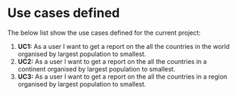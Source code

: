 # Use cases defined

The below list show the use cases defined for the current project:

1. **UC1:** As a user I want to get a report on the all the countries in the world organised by largest population to smallest.
2. **UC2:** As a user I want to get a report on the all the countries in a continent organised by largest population to smallest.
3. **UC3:** As a user I want to get a report on the all the countries in a region organised by largest population to smallest.